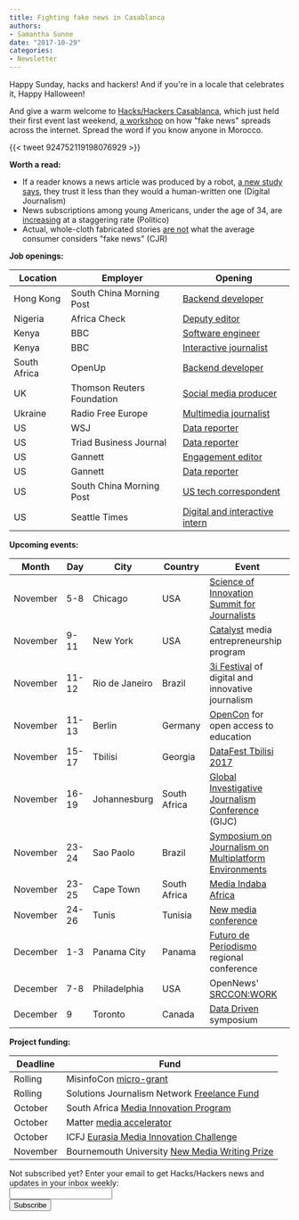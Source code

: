 ```yaml
---
title: Fighting fake news in Casablanca
authors:
- Samantha Sunne
date: "2017-10-29"
categories:
- Newsletter
---
```


Happy Sunday, hacks and hackers! And if you're in a locale that celebrates it, Happy Halloween!

And give a warm welcome to [Hacks/Hackers Casablanca](https://www.meetup.com/Hacks-Hackers-Casablanca/#), which just held their first event last weekend, [a workshop](https://www.facebook.com/events/2026572764296622) on how "fake news" spreads across the internet. Spread the word if you know anyone in Morocco.

{{< tweet 924752119198076929 >}}

**Worth a read:**

* If a reader knows a news article was produced by a robot, [a new study says](http://www.tandfonline.com/doi/full/10.1080/21670811.2017.1384319), they trust it less than they would a human-written one (Digital Journalism)
* News subscriptions among young Americans, under the age of 34, are [increasing](https://www.politico.com/story/2017/10/21/millennials-trump-paying-for-news-244001?utm_source=API+Need+to+Know+newsletter&utm_campaign=12829f88d7-EMAIL_CAMPAIGN_2017_10_23&utm_medium=email&utm_term=0_e3bf78af04-12829f88d7-45836029) at a staggering rate (Politico)
* Actual, whole-cloth fabricated stories [are not](https://www.cjr.org/analysis/fake-news-study.php?utm_source=API+Need+to+Know+newsletter&utm_campaign=b1f2efa8a3-EMAIL_CAMPAIGN_2017_10_25&utm_medium=email&utm_term=0_e3bf78af04-b1f2efa8a3-38065925) what the average consumer considers "fake news" (CJR)

**Job openings:**

| Location | Employer | Opening |
| -------- | -------- | ------- |
Hong Kong | South China Morning Post | [Backend developer](https://www.cpjobs.com/hk/job/web-developer-backend-ref-caf-ditp-wdb-1902131)
Nigeria | Africa Check | [Deputy editor](http://ijnet.org/en/opportunities/africa-check-seeks-deputy-editor-and-health-researcher-community-manager-nigeria)
Kenya | BBC | [Software engineer](http://careerssearch.bbc.co.uk/jobs/job/Software-Engineer-Web-Developer-BBC-Africa/23946)
Kenya | BBC | [Interactive journalist](http://careerssearch.bbc.co.uk/jobs/job/Interactive-Journalist-BBC-Africa/23943)
South Africa | OpenUp | [Backend developer](https://openup.org.za/careers.html#backend)
UK | Thomson Reuters Foundation | [Social media producer](http://ijnet.org/en/opportunities/thomson-reuters-foundation-seeks-social-media-producer-uk)
Ukraine | Radio Free Europe | [Multimedia journalist](http://ijnet.org/en/opportunities/radio-free-europeradio-liberty-seeks-multimedia-journalist-ukrainian-service-eastern)
US | WSJ | [Data reporter](http://talkingbiznews.com/biz-news-help-wanted/wsj-seeks-economic-data-reporter-in-dc/)
US | Triad Business Journal | [Data reporter](http://talkingbiznews.com/biz-news-help-wanted/triad-business-journal-seeks-a-data-reporter/)
US | Gannett | [Engagement editor](http://www.careers.poynter.org/job/28929348/editor-job-in-fort-collins-co)
US | Gannett | [Data reporter](http://www.careers.poynter.org/job/28929223/news-reporter-job-in-white-pa)
US | South China Morning Post | [US tech correspondent](http://www.gorkanajobs.co.uk//job/74972/us-correspondent-tech-south-china-morning-post-ny-ca/)
US | Seattle Times | [Digital and interactive intern](http://ijnet.org/en/opportunities/seattle-times-offers-summer-internships-us)

**Upcoming events:**

| Month | Day | City | Country | Event |
| ----- | --- | ---- | ------- | ----- |
November | 5-8 | Chicago | USA | [Science of Innovation Summit for Journalists](http://ijnet.org/en/opportunities/science-innovation-summit-journalists-open-us)
November | 9-11 | New York | USA | [Catalyst](http://www.aaja.org/catalyst-2017) media entrepreneurship program
November | 11-12 | Rio de Janeiro | Brazil | [3i Festival](http://ijnet.org/en/opportunities/festival-focuses-digital-and-innovative-journalism-brazil) of digital and innovative journalism
November | 11-13 | Berlin | Germany | [OpenCon](https://apply.opencon2017.org/referral/canada) for open access to education
November | 15-17 | Tbilisi | Georgia | [DataFest Tbilisi 2017](https://docs.google.com/forms/d/e/1FAIpQLSfTuRElJilqta24D4D7FUaT3uK6Hmhmu678bKrJzrUmvYKomw/viewform)
November | 16-19 | Johannesburg | South Africa | [Global Investigative Journalism Conference](http://gijc2017.org/) (GIJC)
November | 23-24 | Sao Paolo | Brazil | [Symposium on Journalism on Multiplatform Environments](http://ijnet.org/en/opportunities/conference-multiplatform-journalism-open-brazil)
November | 23-25 | Cape Town | South Africa | [Media Indaba Africa](https://mediaindaba.africa/?utm_source=CfA+Master+mailing+list&utm_campaign=7f01ae4c98-EMAIL_CAMPAIGN_2017_10_05&utm_medium=email&utm_term=0_350ba2e3d2-7f01ae4c98-101847485)
November | 24-26 | Tunis | Tunisia | [New media conference](http://ijnet.org/en/opportunities/travel-fellowship-available-new-media-conference-tunisia)
December | 1-3 | Panama City | Panama | [Futuro de Periodismo](http://www.icfj.org/our-work/conferencia-regional-el-futuro-del-periodismo-2017) regional conference
December | 7-8 | Philadelphia | USA | OpenNews'  [SRCCON:WORK](https://opennews.org/blog/srccon-work/)
December | 9 | Toronto | Canada | [Data Driven](https://www.eventbrite.com/e/data-driven-presented-by-humber-college-school-of-media-studies-it-tickets-38251114112) symposium

**Project funding:**

| Deadline | Fund |
| -------- | ---- |
Rolling | MisinfoCon [micro-grant](https://docs.google.com/forms/d/e/1FAIpQLScyX13mJU0DLUaoAFijjClCOUbzKrdqfFR2gMwv0eXVKJYXyQ/viewform?c=0&w=1)
Rolling | Solutions Journalism Network [Freelance Fund](http://solutionsjournalism.org/now-offering-travel-funds-freelancers/)
October | South Africa [Media Innovation Program](https://samip.mdif.org/innovation-challenge/)
October | Matter [media accelerator](http://ijnet.org/en/opportunities/media-accelerator-seeks-proposals-worldwide)
October | ICFJ [Eurasia Media Innovation Challenge](http://ijnet.org/en/opportunities/icfj-offers-grants-innovative-projects-eurasia)
November | Bournemouth University [New Media Writing Prize](http://newmediawritingprize.co.uk/)

<div id="mc_embed_signup"><form id="mc-embedded-subscribe-form" class="validate" action="//hackshackers.us1.list-manage.com/subscribe/post?u=c56f2e53d5ed6ef87f8aaa75c&amp;id=fb2bc6f10b" method="post" name="mc-embedded-subscribe-form" novalidate="" target="_blank">

<div id="mc_embed_signup_scroll">

<div class="mc-field-group"><label for="mce-EMAIL">Not subscribed yet? Enter your email to get Hacks/Hackers news and updates in your inbox weekly:  </label></div>

<div class="mc-field-group"><input id="mce-EMAIL" class="required email" name="EMAIL" type="email" value="" /></div>

<!-- real people should not fill this in and expect good things - do not remove this or risk form bot signups-->

<div style="position: absolute; left: -5000px;"><input tabindex="-1" name="b_c56f2e53d5ed6ef87f8aaa75c_fb2bc6f10b" type="text" value="" /></div>

<div class="clear"><input id="mc-embedded-subscribe" class="button" name="subscribe" type="submit" value="Subscribe" /></div>

</div>

</form></div>

<!--End mc_embed_signup-->

<meta name="twitter:card" content="summary">

<meta name="twitter:image:src" content="https://hackshackers.com/content-images/about/hackshackers_logomark.png">

